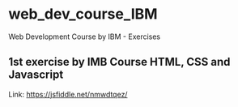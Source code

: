 # web_dev_course_IBM
Web Development Course by IBM - Exercises
## 1st exercise by IMB Course HTML, CSS and Javascript
Link:
https://jsfiddle.net/nmwdtqez/
